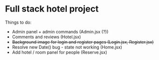 # Full stack hotel project

Things to do:

- Admin panel + admin commands (Admin.jsx (?))
- Comments and reviews (Hotel.jsx)
- ~~Background image for login and register pages (Login.jsx, Register.jsx)~~
- Resolve new Date() bug - state not working (Home.jsx)
- Add hotel / room panel for people (Reserve.jsx)
